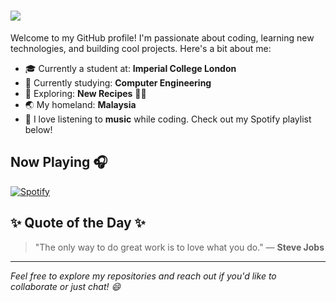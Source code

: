 <h1>
    <img src="https://readme-typing-svg.herokuapp.com/?font=Montserrat&weight=600&color=000000&size=35&center=false&vCenter=true&width=500&height=70&duration=4000&lines=Hi+there+👋;+I'm+Samuel+!;" />
</h1>


Welcome to my GitHub profile! I'm passionate about coding, learning new technologies, and building cool projects. Here's a bit about me:

- 🎓 Currently a student at: **Imperial College London** 
- 🌱 Currently studying: **Computer Engineering**
- 🔭 Exploring: **New Recipes** 👨‍🍳
- 🌏 My homeland: **Malaysia**
- 🎵 I love listening to **music** while coding. Check out my Spotify playlist below!

## Now Playing 🎧

[![Spotify](https://github-readme-remake.vercel.app/api/spotify)](https://open.spotify.com/user/samuel-khoo)

## ✨ Quote of the Day ✨

> "The only way to do great work is to love what you do." — **Steve Jobs**

---

*Feel free to explore my repositories and reach out if you'd like to collaborate or just chat! 😄*


